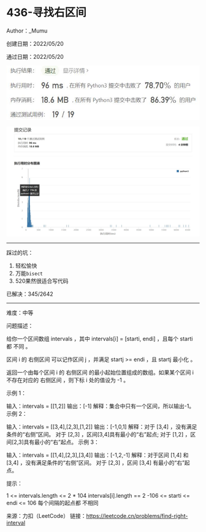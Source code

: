 # 436-寻找右区间

Author：_Mumu

创建日期：2022/05/20

通过日期：2022/05/20

![](./通过截图2.jpg)

![](./通过截图1.jpg)

*****

踩过的坑：

1. 轻松愉快
1. 万能`bisect`
1. 520果然很适合写代码

已解决：345/2642

*****

难度：中等

问题描述：

给你一个区间数组 intervals ，其中 intervals[i] = [starti, endi] ，且每个 starti 都 不同 。

区间 i 的 右侧区间 可以记作区间 j ，并满足 startj >= endi ，且 startj 最小化 。

返回一个由每个区间 i 的 右侧区间 的最小起始位置组成的数组。如果某个区间 i 不存在对应的 右侧区间 ，则下标 i 处的值设为 -1 。


示例 1：

输入：intervals = [[1,2]]
输出：[-1]
解释：集合中只有一个区间，所以输出-1。
示例 2：

输入：intervals = [[3,4],[2,3],[1,2]]
输出：[-1,0,1]
解释：对于 [3,4] ，没有满足条件的“右侧”区间。
对于 [2,3] ，区间[3,4]具有最小的“右”起点;
对于 [1,2] ，区间[2,3]具有最小的“右”起点。
示例 3：

输入：intervals = [[1,4],[2,3],[3,4]]
输出：[-1,2,-1]
解释：对于区间 [1,4] 和 [3,4] ，没有满足条件的“右侧”区间。
对于 [2,3] ，区间 [3,4] 有最小的“右”起点。


提示：

1 <= intervals.length <= 2 * 104
intervals[i].length == 2
-106 <= starti <= endi <= 106
每个间隔的起点都 不相同

来源：力扣（LeetCode）
链接：https://leetcode.cn/problems/find-right-interval